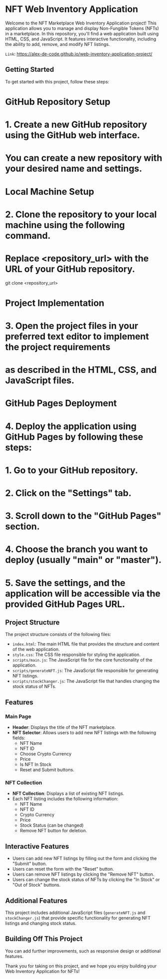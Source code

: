 # NFT Web Inventory Application

Welcome to the NFT Marketplace Web Inventory Application project! This application allows you to manage and display Non-Fungible Tokens (NFTs) in a marketplace. In this repository, you'll find a web application built using HTML, CSS, and JavaScript. It features interactive functionality, including the ability to add, remove, and modify NFT listings.

`Link`: https://alex-de-code.github.io/web-inventory-application-project/

## Getting Started

To get started with this project, follow these steps:

# GitHub Repository Setup
# 1. Create a new GitHub repository using the GitHub web interface.
#    You can create a new repository with your desired name and settings.

# Local Machine Setup
# 2. Clone the repository to your local machine using the following command.
#    Replace <repository_url> with the URL of your GitHub repository.
git clone <repository_url>

# Project Implementation
# 3. Open the project files in your preferred text editor to implement the project requirements
#    as described in the HTML, CSS, and JavaScript files.

# GitHub Pages Deployment
# 4. Deploy the application using GitHub Pages by following these steps:
#    1. Go to your GitHub repository.
#    2. Click on the "Settings" tab.
#    3. Scroll down to the "GitHub Pages" section.
#    4. Choose the branch you want to deploy (usually "main" or "master").
#    5. Save the settings, and the application will be accessible via the provided GitHub Pages URL.

## Project Structure

The project structure consists of the following files:

- `index.html`: The main HTML file that provides the structure and content of the web application.
- `style.css`: The CSS file responsible for styling the application.
- `scripts/main.js`: The JavaScript file for the core functionality of the application.
- `scripts/generateNFT.js`: The JavaScript file responsible for generating NFT listings.
- `scripts/stockChanger.js`: The JavaScript file that handles changing the stock status of NFTs.

## Features

### Main Page

- **Header**: Displays the title of the NFT marketplace.
- **NFT Selector**: Allows users to add new NFT listings with the following fields:
  - NFT Name
  - NFT ID
  - Choose Crypto Currency
  - Price
  - Is NFT In Stock
  - Reset and Submit buttons.

### NFT Collection

- **NFT Collection**: Displays a list of existing NFT listings.
- Each NFT listing includes the following information:
  - NFT Name
  - NFT ID
  - Crypto Currency
  - Price
  - Stock Status (can be changed)
  - Remove NFT button for deletion.

## Interactive Features

- Users can add new NFT listings by filling out the form and clicking the "Submit" button.
- Users can reset the form with the "Reset" button.
- Users can remove NFT listings by clicking the "Remove NFT" button.
- Users can change the stock status of NFTs by clicking the "In Stock" or "Out of Stock" buttons.

## Additional Features

This project includes additional JavaScript files (`generateNFT.js` and `stockChanger.js`) that provide specific functionality for generating NFT listings and changing stock status.

## Building Off This Project

You can add further improvements, such as responsive design or additional features.

Thank you for taking on this project, and we hope you enjoy building your Web Inventory Application for NFTs!